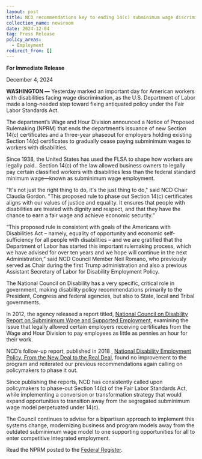 ```yaml
---
layout: post
title: NCD recommendations key to ending 14(c) subminimum wage discrimination
collection_name: newsroom
date: 2024-12-04
tag: Press Release
policy_areas:
  - Employment
redirect_from: []
---
```

**For Immediate Release**

December 4, 2024                                      

**WASHINGTON —** Yesterday marked an important day for American workers with disabilities facing wage discrimination, as the U.S. Department of Labor made a long-needed step toward fixing antiquated policy under the Fair Labor Standards Act.

The department’s Wage and Hour Division announced a Notice of Proposed Rulemaking (NPRM) that ends the department’s issuance of new Section 14(c) certificates and a three-year phaseout for employers holding existing Section 14(c) certificates to gradually cease paying subminimum wages to workers with disabilities.

Since 1938, the United States has used the FLSA to shape how workers are legally paid.. Section 14(c) of the law allowed business owners to legally pay certain classified workers with disabilities less than the federal standard minimum wage—known as subminimum wage employment.

“It's not just the right thing to do, it's the just thing to do," said NCD Chair Claudia Gordon. "This proposed rule to phase out Section 14(c) certificates aligns with our values of justice and equality. It ensures that people with disabilities are treated with dignity and respect, and that they have the chance to earn a fair wage and achieve economic security.”

“This proposed rule is consistent with goals of the Americans with Disabilities Act – namely, equality of opportunity and economic self-sufficiency for all people with disabilities – and we are gratified that the Department of Labor has started this important rulemaking process, which we have advised for over ten years and we hope will continue in the next Administration,” said NCD Council Member Neil Romano, who previously served as Chair during the first Trump administration and also a previous Assistant Secretary of Labor for Disability Employment Policy. 

The National Council on Disability has a very specific, critical role in government, making disability policy recommendations primarily to the President, Congress and federal agencies, but also to State, local and Tribal governments.

In 2012, the agency   released a report titled, [National Council on Disability Report on Subminimum Wage and Supported Employment](https://www.ncd.gov/report/national-council-on-disability-report-on-subminimum-wage-and-supported-employment/), examining the issue that legally allowed certain employers receiving certificates from the Wage and Hour Division to pay employees as little as pennies an hour for their work.

NCD’s follow-up report, published in  2018 , [National Disability Employment Policy, From the New Deal to the Real Deal](https://www.ncd.gov/report/national-disability-employment-policy-from-the-new-deal-to-the-real-deal-joining-the-industries-of-the-future/), found no improvement to the program and reiterated our previous recommendations again calling on policymakers to phase it out. 

Since publishing the reports, NCD has consistently called upon policymakers to phase-out Section 14(c) of the Fair Labor Standards Act, while implementing a conversion or transformation strategy that would expand opportunities to transition away from the segregated subminimum wage model perpetuated under 14(c). 

The Council continues to advise for a bipartisan approach to implement this systems change, modernizing business and program models away from the outdated subminimum wage model to one supporting opportunities for all to enter competitive integrated employment.

Read the NPRM posted to the [Federal Register](https://www.federalregister.gov/public-inspection/2024-27880/employment-of-workers-with-disabilities-under-section-14c-of-the-fair-labor-standards-act).

